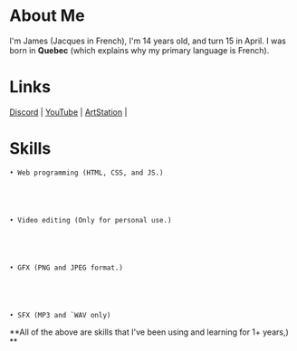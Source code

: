 # About Me
I'm James (Jacques in French), I'm 14 years old, and turn 15 in April. I was born in **Quebec** (which explains why my primary language is French).

# Links

[Discord](https://dsc.gg/wumpkingdom) |
[YouTube](https://youtube.com/channel/UCC1TW4kMMdmrfWXBX8nRnWg) |
[ArtStation](https://artstation.com/Wumpter15) |

# Skills

```
• Web programming (HTML, CSS, and JS.)





• Video editing (Only for personal use.)





• GFX (PNG and JPEG format.)





• SFX (MP3 and `WAV only)
```


**All of the above are skills that I've been using and learning for 1+ years,)
**
